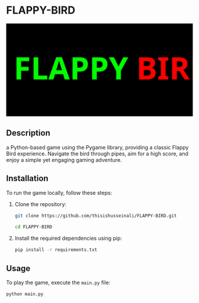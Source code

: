 # FLAPPY-BIRD

![FLAPPY-BIRD](https://github.com/thisishusseinali/FLAPPY-BIRD/blob/main/assets/images/FLAPPY-BIRD.svg)

## Description

a Python-based game using the Pygame library, providing a classic Flappy Bird experience. Navigate the bird through pipes, aim for a high score, and enjoy a simple yet engaging gaming adventure.

## Installation

To run the game locally, follow these steps:
1. Clone the repository:
   ```bash
   git clone https://github.com/thisishusseinali/FLAPPY-BIRD.git
   ```

   ```bash
   cd FLAPPY-BIRD
   ```

2. Install the required dependencies using pip:
   ```bash
   pip install -r requirements.txt
   ```

## Usage

To play the game, execute the `main.py` file:

```bash
python main.py
```
